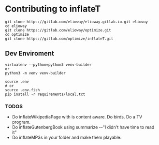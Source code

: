 # Contributing to inflateT

```shell
git clone https://gitlab.com/elioway/elioway.gitlab.io.git elioway
cd elioway
git clone https://gitlab.com/elioway/optimize.git
cd optimize
git clone https://gitlab.com/optimize/inflateT.git
```

## Dev Enviroment

```
virtualenv --python=python3 venv-builder
or
python3 -m venv venv-builder

source .env
# or
source .env.fish
pip install -r requirements/local.txt
```

### TODOS

- Do inflateWikipediaPage with is content aware. Do birds. Do a TV program.
- Do inflateGutenbergBook using summarize --"I didn't have time to read it"
- Do inflateMP3s in your folder and make them playable.
